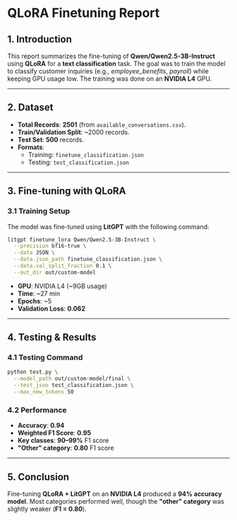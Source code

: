 # **QLoRA Finetuning Report**

## **1. Introduction**  
This report summarizes the fine-tuning of **Qwen/Qwen2.5-3B-Instruct** using **QLoRA** for a **text classification** task. The goal was to train the model to classify customer inquiries (e.g., *employee_benefits*, *payroll*) while keeping GPU usage low. The training was done on an **NVIDIA L4** GPU.

---

## **2. Dataset**  

- **Total Records**: **2501** (from `available_conversations.csv`).  
- **Train/Validation Split**: ~2000 records.  
- **Test Set**: **500** records.  
- **Formats**:  
  - Training: `finetune_classification.json`  
  - Testing: `test_classification.json`  

---

## **3. Fine-tuning with QLoRA**  

### **3.1 Training Setup**  
The model was fine-tuned using **LitGPT** with the following command:  

```bash
litgpt finetune_lora Qwen/Qwen2.5-3B-Instruct \
  --precision bf16-true \
  --data JSON \
  --data.json_path finetune_classification.json \
  --data.val_split_fraction 0.1 \
  --out_dir out/custom-model
```

- **GPU**: NVIDIA L4 (~9GB usage)  
- **Time**: ~27 min  
- **Epochs**: ~5  
- **Validation Loss**: **0.062**  

---

## **4. Testing & Results**  

### **4.1 Testing Command**  
```bash
python test.py \
  --model_path out/custom-model/final \
  --test_json test_classification.json \
  --max_new_tokens 50
```

### **4.2 Performance**  
- **Accuracy**: **0.94**  
- **Weighted F1 Score**: **0.95**  
- **Key classes**: **90–99%** F1 score  
- **"Other" category**: **0.80** F1 score  

---

## **5. Conclusion**  
Fine-tuning **QLoRA + LitGPT** on an **NVIDIA L4** produced a **94% accuracy model**. Most categories performed well, though the **"other" category** was slightly weaker (**F1 = 0.80**).